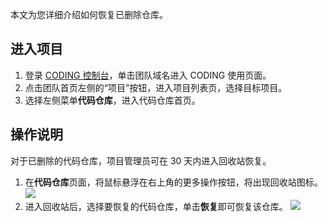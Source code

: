 本文为您详细介绍如何恢复已删除仓库。

## 进入项目

1. 登录 [CODING 控制台](https://console.cloud.tencent.com/coding)，单击团队域名进入 CODING 使用页面。
2. 点击团队首页左侧的“项目”按钮，进入项目列表页，选择目标项目。
3. 选择左侧菜单**代码仓库**，进入代码仓库首页。

## 操作说明
对于已删除的代码仓库，项目管理员可在 30 天内进入回收站恢复。
1.  在**代码仓库**页面，将鼠标悬浮在右上角的更多操作按钮，将出现回收站图标。
![](https://qcloudimg.tencent-cloud.cn/raw/7447326b8a209e0d7d87471c46ad2c47.png)
2.  进入回收站后，选择要恢复的代码仓库，单击**恢复**即可恢复该仓库。
![](https://qcloudimg.tencent-cloud.cn/raw/60139eedec85725e31651d311f9c0c80.png)
